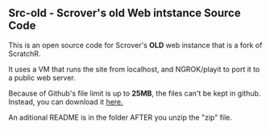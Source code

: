 <h2>Src-old - Scrover's old Web intstance Source Code</h2>
<p>This is an open source code for Scrover's <b>OLD</b> web instance that is a fork of ScratchR.</p>
<p>It uses a VM that runs the site from localhost, and NGROK/playit to port it to a public web server.</p>
<p>Because of Github's file limit is up to <b>25MB</b>, the files can't be kept in github. Instead, you can download it <a href="https://drive.google.com/file/d/1J8fdrjaDkpPXQRc5OvRwGyOEJyUTL-wJ/view?usp=sharing">here.</a>
  <p>An aditional README is in the folder AFTER you unzip the "zip" file.</p>
